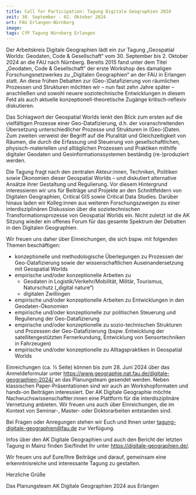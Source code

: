 ```yaml
---
title: Call for Participation: Tagung Digitale Geographien 2024
zeit: 30. September - 02. Oktober 2024
ort: FAU Erlangen-Nürnberg
image: 
tags: CfP Tagung Nürnberg Erlangen 
---
```


Der Arbeitskreis Digitale Geographien lädt ein zur Tagung „Geospatial Worlds: Geodaten, Code & Gesellschaft“ vom 30. September bis 2. Oktober 2024 an die FAU nach Nürnberg. Bereits 2015 fand unter dem Titel „Geodaten, Code & Gesellschaft“ der erste Workshop des damaligen Forschungsnetzwerkes zu „Digitalen Geographien“ an der FAU in Erlangen statt. An diese frühen Debatten zur (Geo-)Datafizierung von räumlichen Prozessen und Strukturen möchten wir – nun fast zehn Jahre später – anschließen und sowohl neuere soziotechnische Entwicklungen in diesem Feld als auch aktuelle konzeptionell-theoretische Zugänge kritisch-reflexiv diskutieren. 

Das Schlagwort der Geospatial Worlds lenkt den Blick zum ersten auf die vielfältigen Prozesse einer Geo-Datafizierung, d.h. der voranschreitenden Übersetzung unterschiedlicher Prozesse und Strukturen in (Geo-)Daten. Zum zweiten verweist der Begriff auf die Pluralität und Gleichzeitigkeit von Räumen, die durch die Erfassung und Steuerung von gesellschaftlichen, physisch-materiellen und alltäglichen Prozessen und Praktiken mithilfe digitaler Geodaten und Geoinformationssystemen beständig (re-)produziert werden.  

Die Tagung fragt nach den zentralen Akteur:innen, Techniken, Politiken sowie Ökonomien dieser Geospatial Worlds – und diskutiert alternative Ansätze ihrer Gestaltung und Regulierung. Vor diesem Hintergrund interessieren wir uns für Beiträge und Projekte an den Schnittfeldern von Digitalen Geographien, Critical GIS sowie Critical Data Studies. Darüber hinaus laden wir Kolleg:innen aus weiteren Forschungszweigen zu einer interdisziplinären Diskussion über die soziotechnischen Transformationsprozesse von Geospatial Worlds ein. Nicht zuletzt ist die AK Sitzung wieder ein offenes Forum für das gesamte Spektrum der Debatten in den Digitalen Geographien. 

Wir freuen uns daher über Einreichungen, die sich bspw. mit folgenden Themen beschäftigen: 

- konzeptionelle und methodologische Überlegungen zu Prozessen der Geo-Datafizierung sowie der wissenschaftlichen Auseinandersetzung mit Geospatial Worlds
- empirische und/oder konzeptionelle Arbeiten zu
  - Geodaten in Logistik/Verkehr/Mobilität, Militär, Tourismus, Naturschutz („digital nature“)
  - digitalen Zwillingen
- empirische und/oder konzeptionelle Arbeiten zu Entwicklungen in den Geodaten-Ökonomien
- empirische und/oder konzeptionelle zur politischen Steuerung und Regulierung der Geo-Datafizierung
- empirische und/oder konzeptionelle zu sozio-technischen Strukturen und Prozessen der Geo-Datafizierung (bspw. Entwicklung der satellitengestützten Fernerkundung, Entwicklung von Sensortechniken in Fahrzeugen)
- empirische und/oder konzeptionelle zu Alltagspraktiken in Geospatial Worlds

Einreichungen (ca. ½ Seite) können bis zum 28. Juni 2024 über das Anmeldeformular unter https://www.geographie.nat.fau.de/digitale-geographien-2024/ an das Planungsteam gesendet werden. Neben klassischen Paper-Präsentationen sind wir auch an Workshopformaten und hands-on Beiträgen interessiert. Der AK Digitale Geographie möchte Nachwuchswissenschaftler:innen eine Plattform für die interdisziplinäre Vernetzung anbieten. Wir freuen uns auch über Einreichungen, die im Kontext von Seminar-, Master- oder Doktorarbeiten entstanden sind.

Bei Fragen oder Anregungen stehen wir Euch und Ihnen unter tagung-digitale-geographien@fau.de zur Verfügung. 

Infos über den AK Digitale Geographien und auch den Bericht der letzten Tagung in Mainz finden Sie/findet Ihr unter https://digitale-geographien.de/. 

Wir freuen uns auf Eure/Ihre Beiträge und darauf, gemeinsam eine erkenntnisreiche und interessante Tagung zu gestalten. 


Herzliche Grüße 

Das Planungsteam AK Digitale Geographien 2024 aus Erlangen
